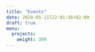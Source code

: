 ```yaml
---
title: "Events"
date: 2020-05-11T22:01:56+02:00
draft: true
menu:
  projects:
    weight: 399
---
```


 